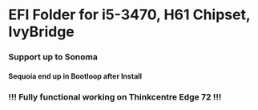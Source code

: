 # EFI Folder for i5-3470, H61 Chipset, IvyBridge
### Support up to Sonoma
#### Sequoia end up in Bootloop after Install
###
### !!! Fully functional working on Thinkcentre Edge 72 !!!
